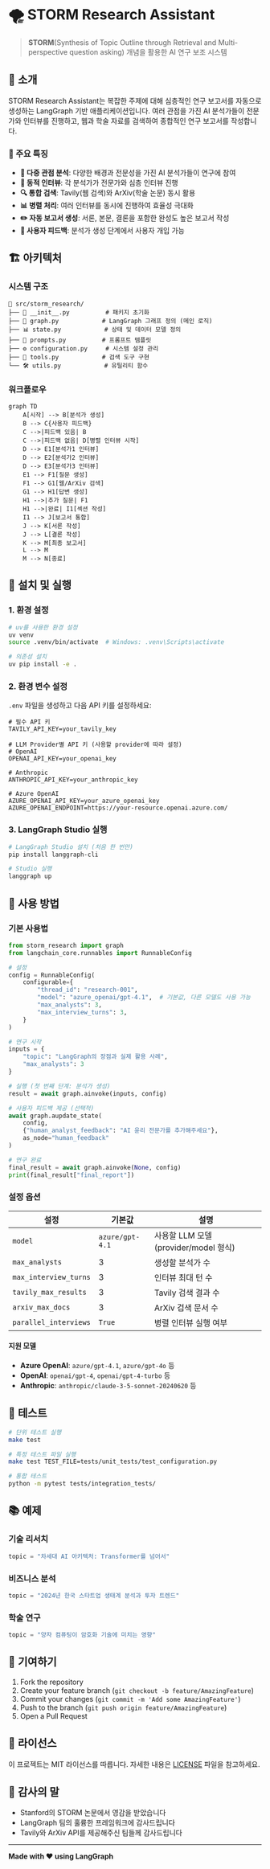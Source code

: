 # 🌪️ STORM Research Assistant

> **STORM**(Synthesis of Topic Outline through Retrieval and Multi-perspective question asking) 개념을 활용한 AI 연구 보조 시스템

## 📖 소개

STORM Research Assistant는 복잡한 주제에 대해 심층적인 연구 보고서를 자동으로 생성하는 LangGraph 기반 애플리케이션입니다. 여러 관점을 가진 AI 분석가들이 전문가와 인터뷰를 진행하고, 웹과 학술 자료를 검색하여 종합적인 연구 보고서를 작성합니다.

### 🎯 주요 특징

- **🤖 다중 관점 분석**: 다양한 배경과 전문성을 가진 AI 분석가들이 연구에 참여
- **💬 동적 인터뷰**: 각 분석가가 전문가와 심층 인터뷰 진행
- **🔍 통합 검색**: Tavily(웹 검색)와 ArXiv(학술 논문) 동시 활용
- **📊 병렬 처리**: 여러 인터뷰를 동시에 진행하여 효율성 극대화
- **✏️ 자동 보고서 생성**: 서론, 본문, 결론을 포함한 완성도 높은 보고서 작성
- **🔄 사용자 피드백**: 분석가 생성 단계에서 사용자 개입 가능

## 🏗️ 아키텍처

### 시스템 구조

```
📁 src/storm_research/
├── 📄 __init__.py          # 패키지 초기화
├── 🧠 graph.py            # LangGraph 그래프 정의 (메인 로직)
├── 📊 state.py            # 상태 및 데이터 모델 정의
├── 💬 prompts.py          # 프롬프트 템플릿
├── ⚙️ configuration.py     # 시스템 설정 관리
├── 🔧 tools.py            # 검색 도구 구현
└── 🛠️ utils.py            # 유틸리티 함수
```

### 워크플로우

```mermaid
graph TD
    A[시작] --> B[분석가 생성]
    B --> C{사용자 피드백}
    C -->|피드백 있음| B
    C -->|피드백 없음| D[병렬 인터뷰 시작]
    D --> E1[분석가1 인터뷰]
    D --> E2[분석가2 인터뷰]
    D --> E3[분석가3 인터뷰]
    E1 --> F1[질문 생성]
    F1 --> G1[웹/ArXiv 검색]
    G1 --> H1[답변 생성]
    H1 -->|추가 질문| F1
    H1 -->|완료| I1[섹션 작성]
    I1 --> J[보고서 통합]
    J --> K[서론 작성]
    J --> L[결론 작성]
    K --> M[최종 보고서]
    L --> M
    M --> N[종료]
```

## 🚀 설치 및 실행

### 1. 환경 설정

```bash
# uv를 사용한 환경 설정
uv venv
source .venv/bin/activate  # Windows: .venv\Scripts\activate

# 의존성 설치
uv pip install -e .
```

### 2. 환경 변수 설정

`.env` 파일을 생성하고 다음 API 키를 설정하세요:

```env
# 필수 API 키
TAVILY_API_KEY=your_tavily_key

# LLM Provider별 API 키 (사용할 provider에 따라 설정)
# OpenAI
OPENAI_API_KEY=your_openai_key

# Anthropic
ANTHROPIC_API_KEY=your_anthropic_key

# Azure OpenAI
AZURE_OPENAI_API_KEY=your_azure_openai_key
AZURE_OPENAI_ENDPOINT=https://your-resource.openai.azure.com/
```

### 3. LangGraph Studio 실행

```bash
# LangGraph Studio 설치 (처음 한 번만)
pip install langgraph-cli

# Studio 실행
langgraph up
```

## 📝 사용 방법

### 기본 사용법

```python
from storm_research import graph
from langchain_core.runnables import RunnableConfig

# 설정
config = RunnableConfig(
    configurable={
        "thread_id": "research-001",
        "model": "azure_openai/gpt-4.1",  # 기본값, 다른 모델도 사용 가능
        "max_analysts": 3,
        "max_interview_turns": 3,
    }
)

# 연구 시작
inputs = {
    "topic": "LangGraph의 장점과 실제 활용 사례",
    "max_analysts": 3
}

# 실행 (첫 번째 단계: 분석가 생성)
result = await graph.ainvoke(inputs, config)

# 사용자 피드백 제공 (선택적)
await graph.aupdate_state(
    config,
    {"human_analyst_feedback": "AI 윤리 전문가를 추가해주세요"},
    as_node="human_feedback"
)

# 연구 완료
final_result = await graph.ainvoke(None, config)
print(final_result["final_report"])
```

### 설정 옵션

| 설정 | 기본값 | 설명 |
|------|--------|------|
| `model` | `azure/gpt-4.1` | 사용할 LLM 모델 (provider/model 형식) |
| `max_analysts` | 3 | 생성할 분석가 수 |
| `max_interview_turns` | 3 | 인터뷰 최대 턴 수 |
| `tavily_max_results` | 3 | Tavily 검색 결과 수 |
| `arxiv_max_docs` | 3 | ArXiv 검색 문서 수 |
| `parallel_interviews` | `True` | 병렬 인터뷰 실행 여부 |

#### 지원 모델
- **Azure OpenAI**: `azure/gpt-4.1`, `azure/gpt-4o` 등
- **OpenAI**: `openai/gpt-4`, `openai/gpt-4-turbo` 등
- **Anthropic**: `anthropic/claude-3-5-sonnet-20240620` 등

## 🧪 테스트

```bash
# 단위 테스트 실행
make test

# 특정 테스트 파일 실행
make test TEST_FILE=tests/unit_tests/test_configuration.py

# 통합 테스트
python -m pytest tests/integration_tests/
```

## 📚 예제

### 기술 리서치
```python
topic = "차세대 AI 아키텍처: Transformer를 넘어서"
```

### 비즈니스 분석
```python
topic = "2024년 한국 스타트업 생태계 분석과 투자 트렌드"
```

### 학술 연구
```python
topic = "양자 컴퓨팅이 암호화 기술에 미치는 영향"
```

## 🤝 기여하기

1. Fork the repository
2. Create your feature branch (`git checkout -b feature/AmazingFeature`)
3. Commit your changes (`git commit -m 'Add some AmazingFeature'`)
4. Push to the branch (`git push origin feature/AmazingFeature`)
5. Open a Pull Request

## 📄 라이선스

이 프로젝트는 MIT 라이선스를 따릅니다. 자세한 내용은 [LICENSE](LICENSE) 파일을 참고하세요.

## 🙏 감사의 말

- Stanford의 STORM 논문에서 영감을 받았습니다
- LangGraph 팀의 훌륭한 프레임워크에 감사드립니다
- Tavily와 ArXiv API를 제공해주신 팀들께 감사드립니다

---

**Made with ❤️ using LangGraph**